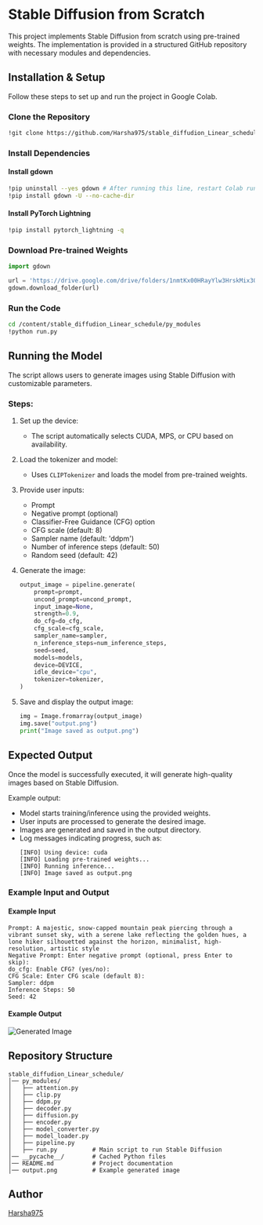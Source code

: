 # Stable Diffusion from Scratch

This project implements Stable Diffusion from scratch using pre-trained weights. The implementation is provided in a structured GitHub repository with necessary modules and dependencies.

## Installation & Setup

Follow these steps to set up and run the project in Google Colab.

### Clone the Repository

```bash
!git clone https://github.com/Harsha975/stable_diffudion_Linear_schedule.git
```

### Install Dependencies

#### Install gdown

```bash
!pip uninstall --yes gdown # After running this line, restart Colab runtime
!pip install gdown -U --no-cache-dir
```

#### Install PyTorch Lightning

```bash
!pip install pytorch_lightning -q
```

### Download Pre-trained Weights

```python
import gdown

url = 'https://drive.google.com/drive/folders/1nmtKx00HRayYlw3HrskMix3Q48uhW2ta?usp=sharing'
gdown.download_folder(url)
```

### Run the Code

```bash
cd /content/stable_diffudion_Linear_schedule/py_modules
!python run.py
```

## Running the Model

The script allows users to generate images using Stable Diffusion with customizable parameters.

### Steps:

1. Set up the device:
   - The script automatically selects CUDA, MPS, or CPU based on availability.

2. Load the tokenizer and model:
   - Uses `CLIPTokenizer` and loads the model from pre-trained weights.

3. Provide user inputs:
   - Prompt
   - Negative prompt (optional)
   - Classifier-Free Guidance (CFG) option
   - CFG scale (default: 8)
   - Sampler name (default: 'ddpm')
   - Number of inference steps (default: 50)
   - Random seed (default: 42)

4. Generate the image:
   ```python
   output_image = pipeline.generate(
       prompt=prompt,
       uncond_prompt=uncond_prompt,
       input_image=None,
       strength=0.9,
       do_cfg=do_cfg,
       cfg_scale=cfg_scale,
       sampler_name=sampler,
       n_inference_steps=num_inference_steps,
       seed=seed,
       models=models,
       device=DEVICE,
       idle_device="cpu",
       tokenizer=tokenizer,
   )
   ```

5. Save and display the output image:
   ```python
   img = Image.fromarray(output_image)
   img.save("output.png")
   print("Image saved as output.png")
   ```

## Expected Output

Once the model is successfully executed, it will generate high-quality images based on Stable Diffusion.

Example output:

- Model starts training/inference using the provided weights.
- User inputs are processed to generate the desired image.
- Images are generated and saved in the output directory.
- Log messages indicating progress, such as:
  ```
  [INFO] Using device: cuda
  [INFO] Loading pre-trained weights...
  [INFO] Running inference...
  [INFO] Image saved as output.png
  ```

### Example Input and Output

#### Example Input
```
Prompt: A majestic, snow-capped mountain peak piercing through a vibrant sunset sky, with a serene lake reflecting the golden hues, a lone hiker silhouetted against the horizon, minimalist, high-resolution, artistic style
Negative Prompt: Enter negative prompt (optional, press Enter to skip):
do_cfg: Enable CFG? (yes/no): 
CFG Scale: Enter CFG scale (default 8):
Sampler: ddpm
Inference Steps: 50
Seed: 42
```

#### Example Output

![Generated Image](https://drive.google.com/file/d/1-AHE60JoscsgF4Pb0iFf_3ZMbljQaIxw/view?usp=sharing)

## Repository Structure

```
stable_diffudion_Linear_schedule/
│── py_modules/
│   ├── attention.py
│   ├── clip.py
│   ├── ddpm.py
│   ├── decoder.py
│   ├── diffusion.py
│   ├── encoder.py
│   ├── model_converter.py
│   ├── model_loader.py
│   ├── pipeline.py
│   ├── run.py          # Main script to run Stable Diffusion
│── __pycache__/        # Cached Python files
│── README.md           # Project documentation
│── output.png          # Example generated image
```

## Author

[Harsha975](https://github.com/Harsha975)

